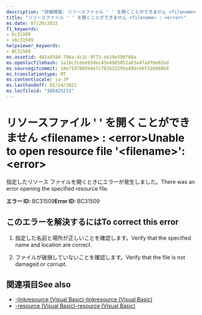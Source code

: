 ```yaml
---
description: "詳細情報: リソースファイル ' ' を開くことができません <filename> : <error>"
title: "リソースファイル ' ' を開くことができません <filename> : <error>"
ms.date: 07/20/2015
f1_keywords:
- bc31509
- vbc31509
helpviewer_keywords:
- BC31509
ms.assetid: 482a9384-796a-4c2c-9f73-eb19e590f68a
ms.openlocfilehash: 1a10c2cdee85dec45e4805052a03e4fa9f0e02ed
ms.sourcegitcommit: 10e719780594efc781b15295e499c66f316068b8
ms.translationtype: MT
ms.contentlocale: ja-JP
ms.lasthandoff: 02/14/2021
ms.locfileid: "100425231"
---
```

# <a name="unable-to-open-resource-file-filename-error"></a><span data-ttu-id="a1c44-103">リソースファイル ' ' を開くことができません \<filename> : \<error></span><span class="sxs-lookup"><span data-stu-id="a1c44-103">Unable to open resource file '\<filename>': \<error></span></span>

<span data-ttu-id="a1c44-104">指定したリソース ファイルを開くときにエラーが発生しました。</span><span class="sxs-lookup"><span data-stu-id="a1c44-104">There was an error opening the specified resource file.</span></span>  
  
 <span data-ttu-id="a1c44-105">**エラー ID:** BC31509</span><span class="sxs-lookup"><span data-stu-id="a1c44-105">**Error ID:** BC31509</span></span>  
  
## <a name="to-correct-this-error"></a><span data-ttu-id="a1c44-106">このエラーを解決するには</span><span class="sxs-lookup"><span data-stu-id="a1c44-106">To correct this error</span></span>  
  
1. <span data-ttu-id="a1c44-107">指定した名前と場所が正しいことを確認します。</span><span class="sxs-lookup"><span data-stu-id="a1c44-107">Verify that the specified name and location are correct.</span></span>  
  
2. <span data-ttu-id="a1c44-108">ファイルが破損していないことを確認します。</span><span class="sxs-lookup"><span data-stu-id="a1c44-108">Verify that the file is not damaged or corrupt.</span></span>  
  
## <a name="see-also"></a><span data-ttu-id="a1c44-109">関連項目</span><span class="sxs-lookup"><span data-stu-id="a1c44-109">See also</span></span>

- [<span data-ttu-id="a1c44-110">-linkresource (Visual Basic)</span><span class="sxs-lookup"><span data-stu-id="a1c44-110">-linkresource (Visual Basic)</span></span>](../reference/command-line-compiler/linkresource.md)
- [<span data-ttu-id="a1c44-111">-resource (Visual Basic)</span><span class="sxs-lookup"><span data-stu-id="a1c44-111">-resource (Visual Basic)</span></span>](../reference/command-line-compiler/resource.md)
